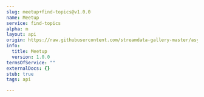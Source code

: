 ```yaml
---
slug: meetup+find-topics@v1.0.0
name: Meetup
service: find-topics
alpha: m
layout: api
origin: https://raw.githubusercontent.com/streamdata-gallery-master/asyncapi/master/_listings/meetup/meetup-find-topics-stream-async.md
info:
  title: Meetup
  version: 1.0.0
termsOfService: ""
externalDocs: {}
stub: true
tags: api

---
```

